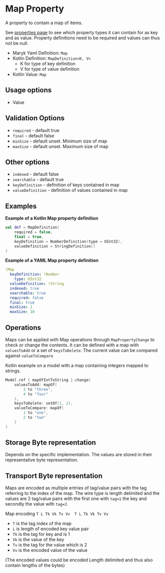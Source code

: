 # Map Property
A property to contain a map of items. 

See [properties page](../properties.md) to see which property types it can contain for
as key and as value. Property definitions need to be required and values can thus not
be null.

- Maryk Yaml Definition: `Map`
- Kotlin Definition: `MapDefinition<K, V>` 
    - K for type of key definition 
    - V for type of value definition
- Kotlin Value: `Map`

## Usage options
- Value

## Validation Options
- `required` - default true
- `final` - default false
- `minSize` - default unset. Minimum size of map
- `maxSize` - default unset. Maximum size of map

## Other options
- `indexed` - default false
- `searchable` - default true
- `keyDefinition` - definition of keys contained in map
- `valueDefinition` - definition of values contained in map

## Examples

**Example of a Kotlin Map property definition**
```kotlin
val def = MapDefinition(
    required = false,
    final = true,
    keyDefinition = NumberDefinition(type = UInt32),
    valueDefinition = StringDefinition()
)
```

**Example of a YAML Map property definition**
```yaml
!Map
  keyDefinition: !Number
    type: UInt32
  valueDefinition: !String
  indexed: true
  searchable: true
  required: false
  final: true
  minSize: 1
  maxSize: 10
```


## Operations
Maps can be applied with Map operations through `MapPropertyChange` to check
or change the contents. It can be defined with a map with `valuesToAdd` or a set of 
`keysToDelete`. The current value can be compared against `valueToCompare`

Kotlin example on a model with a map containing integers mapped to strings.
```kotlin
Model.ref { mapOfIntToString }.change(
    valuesToAdd: mapOf(
        3 to "three",
        4 to "four"
    ),
    keysToDelete: setOf(1, 2),
    valueToCompare: mapOf(
        1 to "one",
        2 to "two"
    )
)
```

## Storage Byte representation
Depends on the specific implementation. The values are stored in their representative byte 
representation.

## Transport Byte representation
Maps are encoded as multiple entries of tag/value pairs with the tag referring to the index
of the map. The wire type is length delimited and the values are 2 tag/value pairs with the
first one with `tag=1` the key and secondly the value with `tag=2`.

Map encoding
``` T L Tk Vk Tv Vv  T L Tk Vk Tv Vv ```

- `T` is the tag index of the map
- `L` is length of encoded key value pair
- `Tk` is the tag for key and is 1
- `Vk` is the value of the key
- `Tv` is the tag for the value which is 2
- `Vv` is the encoded value of the value

(The encoded values could be encoded Length delimited and thus also contain lengths of the bytes)
